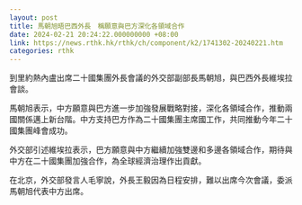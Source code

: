 ```yaml
---
layout: post
title: 馬朝旭晤巴西外長　稱願意與巴方深化各領域合作
date: 2024-02-21 20:24:22.000000000 +08:00
link: https://news.rthk.hk/rthk/ch/component/k2/1741302-20240221.htm
categories: rthk
---
```


到里約熱內盧出席二十國集團外長會議的外交部副部長馬朝旭，與巴西外長維埃拉會談。

馬朝旭表示，中方願意與巴方進一步加強發展戰略對接，深化各領域合作，推動兩國關係邁上新台階。中方支持巴方作為二十國集團主席國工作，共同推動今年二十國集團峰會成功。

外交部引述維埃拉表示，巴方願意與中方繼續加強雙邊和多邊各領域合作，期待與中方在二十國集團加強合作，為全球經濟治理作出貢獻。

在北京，外交部發言人毛寧說，外長王毅因為日程安排，難以出席今次會議，委派馬朝旭代表中方出席。
